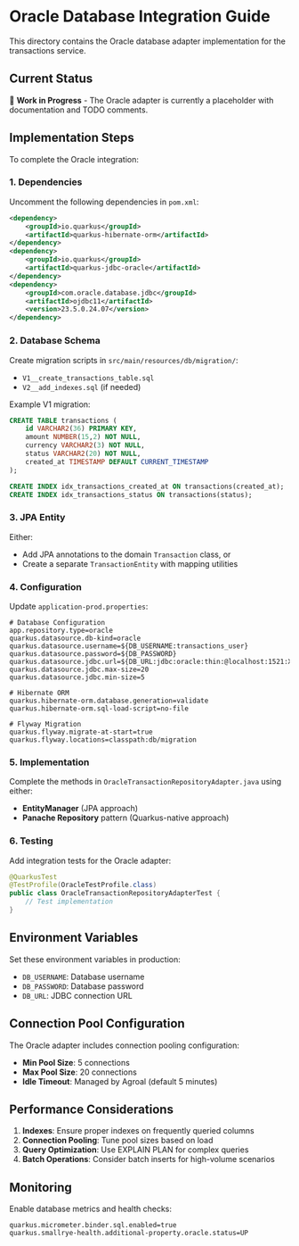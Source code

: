 # Oracle Database Integration Guide

This directory contains the Oracle database adapter implementation for the transactions service.

## Current Status

🚧 **Work in Progress** - The Oracle adapter is currently a placeholder with documentation and TODO comments.

## Implementation Steps

To complete the Oracle integration:

### 1. Dependencies

Uncomment the following dependencies in `pom.xml`:

```xml
<dependency>
    <groupId>io.quarkus</groupId>
    <artifactId>quarkus-hibernate-orm</artifactId>
</dependency>
<dependency>
    <groupId>io.quarkus</groupId>
    <artifactId>quarkus-jdbc-oracle</artifactId>
</dependency>
<dependency>
    <groupId>com.oracle.database.jdbc</groupId>
    <artifactId>ojdbc11</artifactId>
    <version>23.5.0.24.07</version>
</dependency>
```

### 2. Database Schema

Create migration scripts in `src/main/resources/db/migration/`:

- `V1__create_transactions_table.sql`
- `V2__add_indexes.sql` (if needed)

Example V1 migration:

```sql
CREATE TABLE transactions (
    id VARCHAR2(36) PRIMARY KEY,
    amount NUMBER(15,2) NOT NULL,
    currency VARCHAR2(3) NOT NULL,
    status VARCHAR2(20) NOT NULL,
    created_at TIMESTAMP DEFAULT CURRENT_TIMESTAMP
);

CREATE INDEX idx_transactions_created_at ON transactions(created_at);
CREATE INDEX idx_transactions_status ON transactions(status);
```

### 3. JPA Entity

Either:
- Add JPA annotations to the domain `Transaction` class, or
- Create a separate `TransactionEntity` with mapping utilities

### 4. Configuration

Update `application-prod.properties`:

```properties
# Database Configuration
app.repository.type=oracle
quarkus.datasource.db-kind=oracle
quarkus.datasource.username=${DB_USERNAME:transactions_user}
quarkus.datasource.password=${DB_PASSWORD}
quarkus.datasource.jdbc.url=${DB_URL:jdbc:oracle:thin:@localhost:1521:XE}
quarkus.datasource.jdbc.max-size=20
quarkus.datasource.jdbc.min-size=5

# Hibernate ORM
quarkus.hibernate-orm.database.generation=validate
quarkus.hibernate-orm.sql-load-script=no-file

# Flyway Migration
quarkus.flyway.migrate-at-start=true
quarkus.flyway.locations=classpath:db/migration
```

### 5. Implementation

Complete the methods in `OracleTransactionRepositoryAdapter.java` using either:

- **EntityManager** (JPA approach)
- **Panache Repository** pattern (Quarkus-native approach)

### 6. Testing

Add integration tests for the Oracle adapter:

```java
@QuarkusTest
@TestProfile(OracleTestProfile.class)
public class OracleTransactionRepositoryAdapterTest {
    // Test implementation
}
```

## Environment Variables

Set these environment variables in production:

- `DB_USERNAME`: Database username
- `DB_PASSWORD`: Database password  
- `DB_URL`: JDBC connection URL

## Connection Pool Configuration

The Oracle adapter includes connection pooling configuration:

- **Min Pool Size**: 5 connections
- **Max Pool Size**: 20 connections
- **Idle Timeout**: Managed by Agroal (default 5 minutes)

## Performance Considerations

1. **Indexes**: Ensure proper indexes on frequently queried columns
2. **Connection Pooling**: Tune pool sizes based on load
3. **Query Optimization**: Use EXPLAIN PLAN for complex queries
4. **Batch Operations**: Consider batch inserts for high-volume scenarios

## Monitoring

Enable database metrics and health checks:

```properties
quarkus.micrometer.binder.sql.enabled=true
quarkus.smallrye-health.additional-property.oracle.status=UP
```
